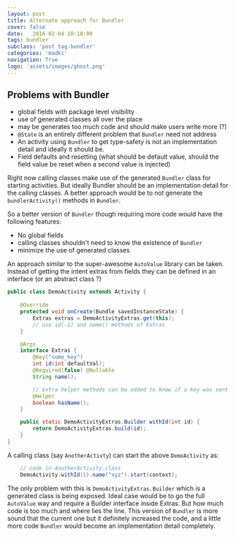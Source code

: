 ```yaml
---
layout: post
title: Alternate approach for Bundler
cover: false
date:   2016-02-04 10:18:00
tags: bundler
subclass: 'post tag-bundler'
categories: 'madki'
navigation: True
logo: 'assets/images/ghost.png'
---
```


## Problems with Bundler

* global fields with package level visibility
* use of generated classes all over the place
* may be generates too much code and should make users write more (?)
* `@State` is an entirely different problem that `Bundler` need not address
* An activity using `Bundler` to get type-safety is not an implementation detail and ideally it should be.
* Field defaults and resetting (what should be default value, should the field value be reset when a second value is injected)

Right now calling classes make use of the generated `Bundler` class for starting activities. But ideally Bundler should be an implementation detail for the calling classes. A better approach would be to not generate the `bundlerActivity()` methods in `Bundler`.

So a better version of `Bundler` though requiring more code would have the following features:

* No global fields
* calling classes shouldn't need to know the existence of `Bundler`
* minimize the use of generated classes

An approach similar to the super-awesome `AutoValue` library can be taken. Instead of getting the intent extras from fields they can be defined in an interface (or an abstract class ?)

```java
public class DemoActivity extends Activity {
	
	@Override
	protected void onCreate(Bundle savedInstanceState) {
		Extras extras = DemoActivityExtras.get(this);
		// use id(-1) and name() methods of Extras
	}

	@Args
	interface Extras {
		@Key("some_key")
		int id(int defaultVal);
		@Required(false) @Nullable
		String name();

		// extra helper methods can be added to know if a key was sent or not
		@Helper
		boolean hasName();
	}

	public static DemoActivityExtras.Builder withId(int id) {
		return DemoActivityExtras.build(id);
	}
}
```

A calling class (say `AnotherActivty`) can start the above `DemoActivity` as:

```java
	// code in AnotherActivity.class
	DemoActivity.withId(1).name("xyz").start(context);
```

The only problem with this is `DemoActivityExtras.Builder` which is a generated class is being exposed. Ideal case would be to go the full `AutoValue` way and require a Builder interface inside Extras. But how much code is too much and where lies the line. This version of `Bundler` is more sound that the current one but it definitely increased the code, and a little more code `Bundler` would become an implementation detail completely.

